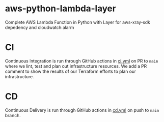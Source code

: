 # aws-python-lambda-layer
Complete AWS Lambda Function in Python with Layer for aws-xray-sdk depedency and cloudwatch alarm

# CI
Continuous Integration is run through GitHub actions in [ci.yml](./.github/workflows/ci.yml) on PR to `main` where we lint, test and plan out infrastructure resources. We add a PR comment to show the results of our Terraform efforts to plan our infrastructure.

# CD
Continuous Delivery is run through GitHub actions in [cd.yml](./.github/workflows/cd.yml) on push to `main` branch.
